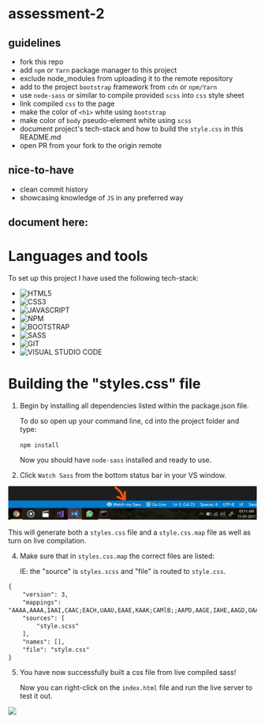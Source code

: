 # assessment-2

## guidelines

- fork this repo
- add `npm` or `Yarn` package manager to this project
- exclude node_modules from uploading it to the remote repository
- add to the project `bootstrap` framework from `cdn` or `npm/Yarn`
- use `node-sass` or similar to compile provided `scss` into `css` style sheet
- link compiled `css` to the page
- make the color of `<h1>` white using `bootstrap`
- make color of `body` pseudo-element white using `scss`
- document project's tech-stack and how to build the `style.css` in this README.md
- open PR from your fork to the origin remote

## nice-to-have

- clean commit history
- showcasing knowledge of `JS` in any preferred way

## document here:
# Languages and tools
To set up this project I have used the following tech-stack:

- <img src="https://img.shields.io/badge/HTML5-E34F26?style=for-the-badge&logo=html5&logoColor=white" alt="HTML5"/>
- <img src="https://img.shields.io/badge/CSS3-1572B6?style=for-the-badge&logo=css3&logoColor=white" alt="CSS3">
- <img src="https://img.shields.io/badge/JavaScript-323330?style=for-the-badge&logo=javascript&logoColor=F7DF1E" alt="JAVASCRIPT">
- <img src="https://img.shields.io/badge/npm-CB3837?style=for-the-badge&logo=npm&logoColor=white" alt="NPM">
- <img src="https://img.shields.io/badge/Bootstrap-563D7C?style=for-the-badge&logo=bootstrap&logoColor=white" alt="BOOTSTRAP">
- <img src="https://img.shields.io/badge/Sass-CC6699?style=for-the-badge&logo=sass&logoColor=white" alt="SASS">
- <img src="https://img.shields.io/badge/Git-F05032?style=for-the-badge&logo=git&logoColor=white" alt="GIT">
- <img src="https://img.shields.io/badge/Visual_Studio-5C2D91?style=for-the-badge&logo=visual%20studio&logoColor=white" alt="VISUAL STUDIO CODE">



# Building the "styles.css" file 

1. Begin by installing all dependencies listed within the package.json file. <br/>

    To do so open up your command line, cd into the project folder and type: <br/>

    `npm install`

    Now you should have `node-sass` installed and ready to use.



3. Click `Watch Sass` from the bottom status bar in your VS window. 

<img src="https://raw.githubusercontent.com/ritwickdey/vscode-live-sass-compiler/master/images/Screenshot/statusbar.jpg" > <br/>

This will generate both a `styles.css` file and a `style.css.map` file as well as turn on live compilation. 

4. Make sure that in `styles.css.map` the correct files are listed: <br/>

    IE: the "source" is `styles.scss` and "file" is routed to `style.css`.

```
{
    "version": 3,
    "mappings": "AAAA,AAAA,IAAI,CAAC;EACH,UAAU,EAAE,KAAK;CAMlB;;AAPD,AAGE,IAHE,AAGD,OAAO,CAAC;EACP,KAAK,EAAE,KAAK;EACZ,OAAO,EAAE,UAAU;CACpB",
    "sources": [
        "style.scss"
    ],
    "names": [],
    "file": "style.css" 
}

```

5. You have now successfully built a css file from live compiled sass! <br/> 

    Now you can right-click on the `index.html` file and run the live server to test it out.


![](https://raw.githubusercontent.com/ritwickdey/vscode-live-sass-compiler/master/images/Screenshot/AnimatedPreview.gif) 
